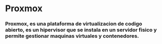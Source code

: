 # Proxmox
### Proxmox, es una plataforma de virtualizacion de codigo abierto, es un hipervisor que se instala en un servidor fisico y permite gestionar maquinas virtuales y contenedores.
